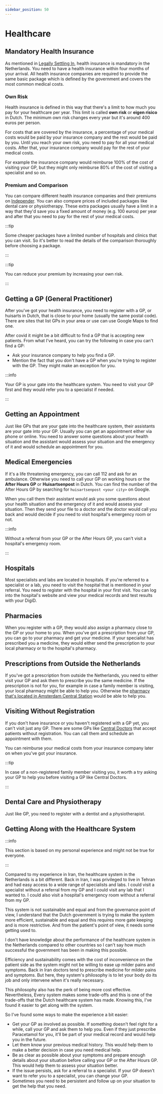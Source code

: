 ```yaml
---
sidebar_position: 50
---
```


# Healthcare

## Mandatory Health Insurance

As mentioned in [Legally Settling In](./010-legally-settling-in.md), health insurance is mandatory in the Netherlands. You need to have a health insurance within four months of your arrival. All health insurance companies are required to provide the same basic package which is defined by the government and covers the most common medical costs.

### Own Risk

Health insurance is defined in this way that there's a limit to how much you pay for your healthcare per year. This limit is called **own risk** or **eigen risico** in Dutch. The minimum own risk changes every year but it's around 400 euros per person.

For costs that are covered by the insurance, a percentage of your medical costs would be paid by your insurance company and the rest would be paid by you. Until you reach your own risk, you need to pay for all your medical costs. After that, your insurance company would pay for the rest of your medical costs.

For example the insurance company would reimburse 100% of the cost of visiting your GP, but they might only reimburse 80% of the cost of visiting a specialist and so on.

### Premium and Comparison

You can compare different health insurance companies and their premiums on [Independer][Independer]. You can also compare prices of included packages like dental care or physiotherapy. These extra packages usually have a limit in a way that they'd save you a fixed amount of money (e.g. 100 euros) per year and after that you need to pay for the rest of your medical costs.

:::tip

Some cheaper packages have a limited number of hospitals and clinics that you can visit. So it's better to read the details of the comparison thoroughly before choosing a package.

:::

:::tip

You can reduce your premium by increasing your own risk.

:::

## Getting a GP (General Practitioner)

After you've got your health insurance, you need to register with a GP, or huisarts in Dutch, that is close to your home (usually the same postal code). There are sites that list GPs in your area or use can use Google Maps to find one.

After covid it might be a bit difficult to find a GP that is accepting new patients. From what I've heard, you can try the following in case you can't find a GP:

- Ask your insurance company to help you find a GP.
- Mention the fact that you don't have a GP when you're trying to register with the GP. They might make an exception for you.

:::info

Your GP is your gate into the healthcare system. You need to visit your GP first and they would refer you to a specialist if needed.

:::

## Getting an Appointment

Just like GPs that are your gate into the healthcare system, their assistants are your gate into your GP. Usually you can get an appointment either via phone or online. You need to answer some questions about your health situation and the assistant would assess your situation and the emergency of it and would schedule an appointment for you.

## Medical Emergencies

If it's a life threatening emergency, you can call 112 and ask for an ambulance. Otherwise you need to call your GP on working hours or the **After Hours GP** or **Huisartsenpost** in Dutch. You can find the number of the After Hours GP by searching for `huisartsenpost <your city>` on Google.

When you call them their assistant would ask you some questions about your health situation and the emergency of it and would assess your situation. Then they send your file to a doctor and the doctor would call you back and would decide if you need to visit hospital's emergency room or not.

:::info

Without a referral from your GP or the After Hours GP, you can't visit a hospital's emergency room.

:::

## Hospitals

Most specialists and labs are located in hospitals. If you're referred to a specialist or a lab, you need to visit the hospital that is mentioned in your referral. You need to register with the hospital in your first visit. You can log into the hospital's website and view your medical records and test results with your DigiD.

## Pharmacies

When you register with a GP, they would also assign a pharmacy close to the GP or your home to you. When you've got a prescription from your GP, you can go to your pharmacy and get your medicine. If your specialist has prescribed you a medicine, they would either send the prescription to your local pharmacy or to the hospital's pharmacy.

## Prescriptions from Outside the Netherlands

If you've got a prescription from outside the Netherlands, you need to either visit your GP and ask them to prescribe you the same medicine. If the prescription is not for you, for example in case a family member is visiting, your local pharmacy might be able to help you. Otherwise the [pharmacy that's located in Amsterdam Central Station][amsterdamcentralpharmacy] would be able to help you.

## Visiting Without Registration

If you don't have insurance or you haven't registered with a GP yet, you can't visit just any GP. There are some GPs like [Central Doctors][centraldoctors] that accept patients without registration. You can call them and schedule an appointment with them.

You can reimburse your medical costs from your insurance company later on when you've got your insurance.

:::tip

In case of a non-registered family member visiting you, it worth a try asking your GP to help you before visiting a GP like Central Doctors.

:::

## Dental Care and Physiotherapy

Just like GP, you need to register with a dentist and a physiotherapist.

## Getting Along with the Healthcare System

:::info

This section is based on my personal experience and might not be true for everyone.

:::

Compared to my experience in Iran, the healthcare system in the Netherlands is a bit different. Back in Iran, I was privileged to live in Tehran and had easy access to a wide range of specialists and labs. I could visit a specialist without a referral from my GP and I could visit any lab that I wanted to. I could also visit a hospital's emergency room without a referral from my GP.

This system is not sustainable and equal and from the governance point of view, I understand that the Dutch government is trying to make the system more efficient, sustainable and equal and this requires more gate keeping and is more restrictive. And from the patient's point of view, it needs some getting used to.

I don't have knowledge about the performance of the healthcare system in the Netherlands compared to other countries so I can't say how much successful the government has been in making this possible.

Efficiency and sustainability comes with the cost of inconvenience on the patient side as the system might not be willing to ease up milder pains and symptoms. Back in Iran doctors tend to prescribe medicine for milder pains and symptoms. But here, they system's philosophy is to let your body do its job and only intervene when it's really necessary.

This philosophy also has the perk of being more cost effective. Nevertheless, Every system makes some trade-offs and this is one of the trade-offs that the Dutch healthcare system has made. Knowing this, I've found it easier to get along with the system.

So I've found some ways to make the experience a bit easier:

- Get your GP as involved as possible. If something doesn't feel right for a while, call your GP and ask them to help you. Even if they just prescribe Paracetamol for you, it'll be part of your medical record and would help you in the future.
- Let them know your previous medical history. This would help them to make a better decision in case you need medical help.
- Be as clear as possible about your symptoms and prepare enough details about your situation before calling your GP or the After Hours GP. This would help them to assess your situation better.
- If the issue persists, ask for a referral to a specialist. If your GP doesn't want to refer you to a specialist, you can change your GP.
- Sometimes you need to be persistent and follow up on your situation to get the help that you need.

[Independer]: https://www.independer.nl/
[amsterdamcentralpharmacy]: https://www.amsterdamcentralpharmacy.nl/
[centraldoctors]: https://www.centraldoctors.nl/

